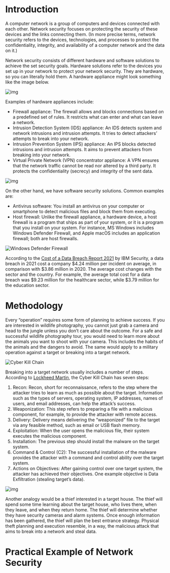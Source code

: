# Introduction                            

A computer network is a group of computers and devices connected with each other. Network  security focuses on protecting the security of these devices and the  links connecting them. (In more precise terms, network security refers  to the devices, technologies, and processes to protect the  confidentiality, integrity, and availability of a computer network and  the data on it.)

Network security consists of different hardware and software  solutions to achieve the set security goals. Hardware solutions refer to the devices you set up in your network to protect your network  security. They are hardware, so you can literally hold them. A hardware  appliance might look something like the image below.

![img](https://tryhackme-images.s3.amazonaws.com/user-uploads/5f04259cf9bf5b57aed2c476/room-content/5a7527aeef27ad74320defaf1bae8d6d.png)

Examples of hardware appliances include:

- Firewall appliance: The firewall allows and blocks connections based on a predefined set of rules. It restricts what can enter and what can  leave a network.
- Intrusion Detection System (IDS) appliance: An IDS detects system  and network intrusions and intrusion attempts. It tries to detect  attackers’ attempts to break into your network.
- Intrusion Prevention System (IPS) appliance: An IPS blocks detected  intrusions and intrusion attempts. It aims to prevent attackers from  breaking into your network.
- Virtual Private Network (VPN) concentrator appliance: A VPN ensures  that the network traffic cannot be read nor altered by a third party. It protects the confidentiality (secrecy) and integrity of the sent data.

![img](https://tryhackme-images.s3.amazonaws.com/user-uploads/5f04259cf9bf5b57aed2c476/room-content/ab8ec75d3343f5d49c616f6b31840e49.png)

On the other hand, we have software security solutions. Common examples are:

- Antivirus software: You install an antivirus on your computer or  smartphone to detect malicious files and block them from executing.
- Host firewall: Unlike the firewall appliance, a hardware device, a  host firewall is a program that ships as part of your system, or it is a program that you install on your system. For instance, MS Windows  includes Windows Defender Firewall, and Apple macOS includes an  application firewall; both are host firewalls.

![Windows Defender Firewall](https://tryhackme-images.s3.amazonaws.com/user-uploads/5f04259cf9bf5b57aed2c476/room-content/e2ecef770b63d3af285688bb5e141bbc.png)

According to the [Cost of a Data Breach Report 2021](https://newsroom.ibm.com/2021-07-28-IBM-Report-Cost-of-a-Data-Breach-Hits-Record-High-During-Pandemic) by IBM Security, a data breach in 2021 cost a company $4.24 million per incident on average, in comparison with $3.86 million in 2020. The  average cost changes with the sector and the country. For example, the  average total cost for a data breach was $9.23 million for the  healthcare sector, while $3.79 million for the education sector.

# Methodology                            

Every “operation” requires some form of planning to achieve success.  If you are interested in wildlife photography, you cannot just grab a  camera and head to the jungle unless you don’t care about the outcome.  For a safe and successful wildlife photography tour, you would need to  learn more about the animals you want to shoot with your camera. This  includes the habits of the animals and the dangers to avoid. The same  would apply to a military operation against a target or breaking into a  target network.

![Cyber Kill Chain](https://tryhackme-images.s3.amazonaws.com/user-uploads/5f04259cf9bf5b57aed2c476/room-content/9cba92802ccc445a7690301b3ea49283.png)

Breaking into a target network usually includes a number of steps. According to [Lockheed Martin](https://www.lockheedmartin.com/en-us/capabilities/cyber/cyber-kill-chain.html), the Cyber Kill Chain has seven steps:

1. Recon: Recon, short for reconnaissance, refers to the step where the attacker tries to learn as much as possible about the target.  Information such as the types of servers, operating system, IP  addresses, names of users, and email addresses, can help the attack’s  success.
2. Weaponization: This step refers to preparing a file with a malicious component, for example, to provide the attacker with remote access.
3. Delivery: Delivery means delivering the “weaponized” file to the  target via any feasible method, such as email or USB flash memory.
4. Exploitation: When the user opens the malicious file, their system executes the malicious component.
5. Installation: The previous step should install the malware on the target system.
6. Command & Control (C2): The successful installation of the  malware provides the attacker with a command and control ability over  the target system.
7. Actions on Objectives: After gaining control over one target system, the attacker has achieved their objectives. One example objective is  Data Exfiltration (stealing target’s data).

![img](https://tryhackme-images.s3.amazonaws.com/user-uploads/5f04259cf9bf5b57aed2c476/room-content/a8e61f1f9a2ea3612d3bf84f9a11f41c.png)

Another analogy would be a thief interested in a target house. The  thief will spend some time learning about the target house, who lives  there, when they leave, and when they return home. The thief will  determine whether they have security cameras and alarm systems. Once  enough information has been gathered, the thief will plan the best  entrance strategy. Physical theft planning and execution resemble, in a  way, the malicious attack that aims to break into a network and steal  data.

# Practical Example of Network Security

